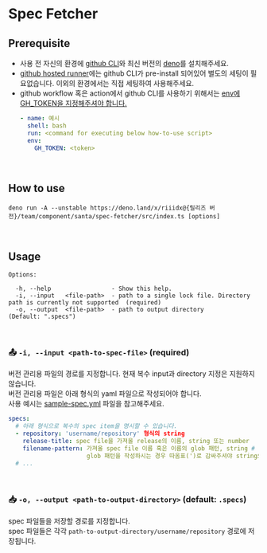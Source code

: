 # Spec Fetcher

## Prerequisite

- 사용 전 자신의 환경에 [github CLI](https://cli.github.com/)와 최신 버전의
  [deno](https://deno.land/)를 설치해주세요.
- [github hosted runner](https://docs.github.com/en/actions/using-workflows/using-github-cli-in-workflows)에는
  github CLI가 pre-install 되어있어 별도의 세팅이 필요없습니다. 이외의
  환경에서는 직접 세팅하여 사용해주세요.
- github workflow 혹은 action에서 github CLI를 사용하기 위해서는
  [env에
  GH_TOKEN을 지정해주셔야 합니다.](https://docs.github.com/en/actions/using-workflows/using-github-cli-in-workflows)
  ```yaml
  - name: 예시
    shell: bash
    run: <command for executing below how-to-use script>
    env:
      GH_TOKEN: <token>
  ```

<br />

## How to use

```shell
deno run -A --unstable https://deno.land/x/riiidx@{릴리즈 버전}/team/component/santa/spec-fetcher/src/index.ts [options]
```

<br />

## Usage

```shell
Options:

  -h, --help                 - Show this help.                                                                           
  -i, --input   <file-path>  - path to a single lock file. Directory path is currently not supported  (required)         
  -o, --output  <file-path>  - path to output directory                                               (Default: ".specs")
```

<br />

### 📤 `-i, --input <path-to-spec-file>` (required)

버전 관리용 파일의 경로를 지정합니다. 현재 복수 input과 directory 지정은
지원하지 않습니다.\
버전 관리용 파일은 아래 형식의 yaml 파일으로 작성되어야 합니다.\
사용 예시는
[sample-spec.yml](https://github.com/riiid/riiidx/blob/main/src/team/component/santa/spec-fetcher/README.md)
파일을 참고해주세요.

```yaml
specs:
  # 아래 형식으로 복수의 spec item을 명시할 수 있습니다.
  - repository: 'username/repository' 형식의 string
    release-title: spec file을 가져올 release의 이름, string 또는 number
    filename-pattern: 가져올 spec file 이름 혹은 이름의 glob 패턴, string # (optional) (default: spec.json)
                      glob 패턴을 작성하시는 경우 따옴표(')로 감싸주셔야 string으로 인식됩니다.
  # ...
```

<br />

### 📥 `-o, --output <path-to-output-directory>` (default: `.specs`)

spec 파일들을 저장할 경로를 지정합니다.\
spec 파일들은 각각 `path-to-output-directory/username/repository` 경로에
저장됩니다.

